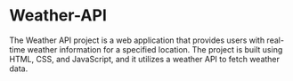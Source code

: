 # Weather-API
The Weather API project is a web application that provides users with real-time weather information for a specified location. The project is built using HTML, CSS, and JavaScript, and it utilizes a weather API to fetch weather data.
